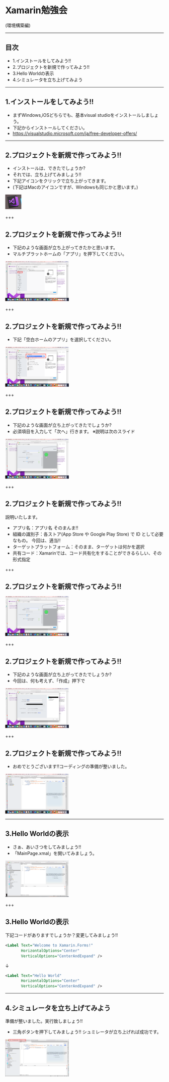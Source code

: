 # Xamarin勉強会
(環境構築編)

---
## 目次

* 1.インストールをしてみよう!!
* 2.プロジェクトを新規で作ってみよう!!
* 3.Hello Worldの表示
* 4.シミュレータを立ち上げてみよう
---

## 1.インストールをしてみよう!!
* まずWindows,iOSどちらでも、基本visual studioをインストールしましょう。
* 下記からインストールしてください。
* https://visualstudio.microsoft.com/ja/free-developer-offers/

---
## 2.プロジェクトを新規で作ってみよう!!

* インストールは、できたでしょうか?
* それでは、立ち上げてみましょう!!
* 下記アイコンをクリックで立ち上がってきます。
* (下記はMacのアイコンですが、Windowsも同じかと思います。)
<img src="/image/img0.png" title="img0">

+++
## 2.プロジェクトを新規で作ってみよう!!

* 下記のような画面が立ち上がってきたかと思います。
* マルチプラットホームの「アプリ」を押下してください。
<img src="/image/img1.png" title="img1" width="40%" height="40%">

+++
## 2.プロジェクトを新規で作ってみよう!!
* 下記「空白ホームのアプリ」を選択してください。
<img src="/image/img2.png" title="img2" width="40%" height="40%">


+++
## 2.プロジェクトを新規で作ってみよう!!
* 下記のような画面が立ち上がってきたでしょうか?
* 必須項目を入力して「次へ」行きます。 ※説明は次のスライド
<img src="/image/img3.png" title="img3" width="40%" height="40%">


+++
## 2.プロジェクトを新規で作ってみよう!!
説明いたします。
* アプリ名：アプリ名 そのまんま!!
* 組織の識別子：各ストア(App Store や Google Play Store) で ID として必要なもの。
今回は、適当!!
* ターゲットプラットフォーム：そのまま、ターゲットは何かを選択
* 共有コード：Xamarinでは、コード共有化をすることができるらしい、その形式指定

+++
## 2.プロジェクトを新規で作ってみよう!!
<img src="/image/img4.png" title="img4" width="40%" height="40%">


+++
## 2.プロジェクトを新規で作ってみよう!!
* 下記のような画面が立ち上がってきたでしょうか?
* 今回は、何も考えず、「作成」押下で
<img src="/image/img5.png" title="img5" width="40%" height="40%">


+++
## 2.プロジェクトを新規で作ってみよう!!
* おめでとうございます!!コーディングの準備が整いました。
<img src="/image/img6.png" title="img6" width="40%" height="40%">


---
## 3.Hello Worldの表示
* さぁ、あいさつをしてみましょう!!
* 「MainPage.xmal」を開いてみましょう。
<img src="/image/img7.png" title="img7" width="40%" height="40%">


+++
## 3.Hello Worldの表示
下記コードがありますでしょうか？変更してみましょう!!
```xml
<Label Text="Welcome to Xamarin.Forms!" 
       HorizontalOptions="Center" 
       VerticalOptions="CenterAndExpand" />
```
↓
```xml
<Label Text="Hello World" 
       HorizontalOptions="Center"
       VerticalOptions="CenterAndExpand" />
```

---
## 4.シミュレータを立ち上げてみよう
準備が整いました。実行致しましょう!!
* 三角ボタンを押下してみましょう!! シュミレータが立ち上げれば成功です。
<img src="/image/img8.png" title="img8" width="40%" height="40%">
